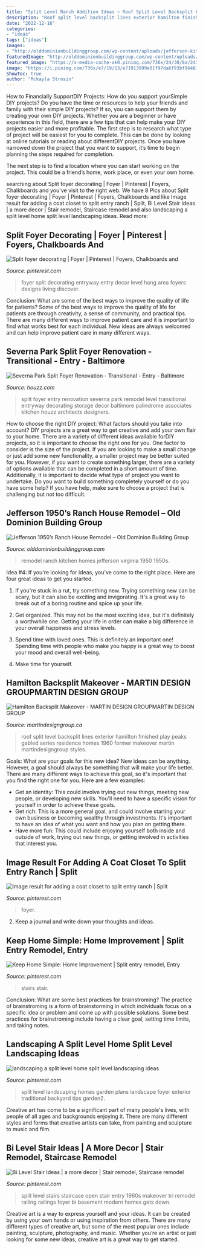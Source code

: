 ```yaml
---
title: "Split Level Ranch Addition Ideas ~ Roof Split Level Backsplit Lines Exterior Hamilton Finished Play Peaks Gabled Series Residence Homes 1960 Former Makeover Martin Martindesigngroup Styles"
description: "Roof split level backsplit lines exterior hamilton finished play peaks gabled series residence homes 1960 former makeover martin martindesigngroup styles"
date: "2022-12-16"
categories:
- "ideas"
tags: ["ideas"]
images:
- "http://olddominionbuildinggroup.com/wp-content/uploads/jefferson-kitchen-remodel-virginia.jpg"
featuredImage: "http://olddominionbuildinggroup.com/wp-content/uploads/jefferson-kitchen-remodel-virginia.jpg"
featured_image: "https://s-media-cache-ak0.pinimg.com/736x/24/30/8a/24308a3bfadca406869f30a11a8dacac.jpg"
image: "https://i.pinimg.com/736x/e7/19/13/e71913999e01f97da6f93bf964811bf2.jpg"
ShowToc: true
author: "Mckayla Strosin"
---
```



How to Financially SupportDIY Projects: How do you support yourSimple DIY projects?
Do you have the time or resources to help your friends and family with their simple DIY projects? If so, you can support them by creating your own DIY projects. Whether you are a beginner or have experience in this field, there are a few tips that can help make your DIY projects easier and more profitable.
The first step is to research what type of project will be easiest for you to complete. This can be done by looking at online tutorials or reading about differentDIY projects. Once you have narrowed down the project that you want to support, it’s time to begin planning the steps required for completion.

The next step is to find a location where you can start working on the project. This could be a friend’s home, work place, or even your own home.

	

		
searching about Split foyer decorating | Foyer | Pinterest | Foyers, Chalkboards and you've visit to the right web. We have 8 Pics about Split foyer decorating | Foyer | Pinterest | Foyers, Chalkboards and like Image result for adding a coat closet to split entry ranch | Split, Bi Level Stair Ideas | a more decor | Stair remodel, Staircase remodel and also landscaping a split level home split level landscaping ideas. Read more:
		
    
## Split Foyer Decorating | Foyer | Pinterest | Foyers, Chalkboards And

<img loading=lazy src="https://s-media-cache-ak0.pinimg.com/736x/24/30/8a/24308a3bfadca406869f30a11a8dacac.jpg" onerror="this.onerror=null;this.src='https://tse4.mm.bing.net/th?id=OIP.iDnODboaN5iD1iR7BifhqwHaJ3&amp;pid=15.1';" alt="Split foyer decorating | Foyer | Pinterest | Foyers, Chalkboards and">

_Source: pinterest.com_

>foyer split decorating entryway entry decor level hang area foyers designs living discover. 

	

Conclusion: What are some of the best ways to improve the quality of life for patients?
Some of the best ways to improve the quality of life for patients are through creativity, a sense of community, and practical tips. There are many different ways to improve patient care and it is important to find what works best for each individual. New ideas are always welcomed and can help improve patient care in many different ways.

    
## Severna Park Split Foyer Renovation - Transitional - Entry - Baltimore

<img loading=lazy src="https://st.hzcdn.com/simgs/1441b7e102d42041_4-3606/transitional-entry.jpg" onerror="this.onerror=null;this.src='https://tse3.mm.bing.net/th?id=OIP.FmL7wDWLBtcDWlEF7agaEwHaJ6&amp;pid=15.1';" alt="Severna Park Split Foyer Renovation - Transitional - Entry - Baltimore">

_Source: houzz.com_

>split foyer entry renovation severna park remodel level transitional entryway decorating storage decor baltimore palindrome associates kitchen houzz architects designers. 

	

How to choose the right DIY project: What factors should you take into account?
DIY projects are a great way to get creative and add your own flair to your home. There are a variety of different ideas available forDIY projects, so it is important to choose the right one for you. One factor to consider is the size of the project. If you are looking to make a small change or just add some new functionality, a smaller project may be better suited for you. However, if you want to create something larger, there are a variety of options available that can be completed in a short amount of time. Additionally, it is important to decide what type of project you want to undertake. Do you want to build something completely yourself or do you have some help? If you have help, make sure to choose a project that is challenging but not too difficult.

    
## Jefferson 1950’s Ranch House Remodel – Old Dominion Building Group

<img loading=lazy src="http://olddominionbuildinggroup.com/wp-content/uploads/jefferson-kitchen-remodel-virginia.jpg" onerror="this.onerror=null;this.src='https://tse4.mm.bing.net/th?id=OIP.j4PK8CChZHEkIxkyxirFBwHaE2&amp;pid=15.1';" alt="Jefferson 1950’s Ranch House Remodel – Old Dominion Building Group">

_Source: olddominionbuildinggroup.com_

>remodel ranch kitchen homes jefferson virginia 1950 1950s. 

	

Idea #4:
If you're looking for ideas, you've come to the right place. Here are four great ideas to get you started.
1. If you're stuck in a rut, try something new. Trying something new can be scary, but it can also be exciting and invigorating. It's a great way to break out of a boring routine and spice up your life.

2. Get organized. This may not be the most exciting idea, but it's definitely a worthwhile one. Getting your life in order can make a big difference in your overall happiness and stress levels.

3. Spend time with loved ones. This is definitely an important one! Spending time with people who make you happy is a great way to boost your mood and overall well-being.

4. Make time for yourself.

    
## Hamilton Backsplit Makeover - MARTIN DESIGN GROUPMARTIN DESIGN GROUP

<img loading=lazy src="http://martindesigngroup.ca/wp-content/uploads/2013/07/Hamilton-Residence-01-79.jpg" onerror="this.onerror=null;this.src='https://tse3.mm.bing.net/th?id=OIP.CgrQONga9RwuEOPoRZIslwHaE8&amp;pid=15.1';" alt="Hamilton Backsplit Makeover - MARTIN DESIGN GROUPMARTIN DESIGN GROUP">

_Source: martindesigngroup.ca_

>roof split level backsplit lines exterior hamilton finished play peaks gabled series residence homes 1960 former makeover martin martindesigngroup styles. 

	

Goals: What are your goals for this new idea?
New ideas can be anything. However, a goal should always be something that will make your life better. There are many different ways to achieve this goal, so it's important that you find the right one for you. Here are a few examples: 
- Get an identity: This could involve trying out new things, meeting new people, or developing new skills. You'll need to have a specific vision for yourself in order to achieve these goals. 
- Get rich: This is a more general goal, and could involve starting your own business or becoming wealthy through investments. It's important to have an idea of what you want and how you plan on getting there. 
- Have more fun: This could include enjoying yourself both inside and outside of work, trying out new things, or getting involved in activities that interest you.

    
## Image Result For Adding A Coat Closet To Split Entry Ranch | Split

<img loading=lazy src="https://i.pinimg.com/736x/e7/19/13/e71913999e01f97da6f93bf964811bf2.jpg" onerror="this.onerror=null;this.src='https://tse1.mm.bing.net/th?id=OIP.pNPgyFT6NrYRwIEOWHTaiwHaNC&amp;pid=15.1';" alt="Image result for adding a coat closet to split entry ranch | Split">

_Source: pinterest.com_

>foyer. 

	

2. Keep a journal and write down your thoughts and ideas.

    
## Keep Home Simple: Home Improvement | Split Entry Remodel, Entry

<img loading=lazy src="https://i.pinimg.com/originals/15/88/48/15884888dde4ef50d929c4f72173c544.jpg" onerror="this.onerror=null;this.src='https://tse1.mm.bing.net/th?id=OIP.NmGNp-1emop2BZ5XhU3zqQAAAA&amp;pid=15.1';" alt="Keep Home Simple: Home Improvement | Split entry remodel, Entry">

_Source: pinterest.com_

>stairs stair. 

	

Conclusion: What are some best practices for brainstroming?
The practice of brainstroming is a form of brainstorming in which individuals focus on a specific idea or problem and come up with possible solutions. Some best practices for brainstroming include having a clear goal, setting time limits, and taking notes.

    
## Landscaping A Split Level Home Split Level Landscaping Ideas

<img loading=lazy src="https://i.pinimg.com/736x/d0/f6/45/d0f64535be5c3087e2ac98d2bf886607.jpg" onerror="this.onerror=null;this.src='https://tse2.mm.bing.net/th?id=OIP.A9CXzwZbrUA3vEhpWR44XAHaFj&amp;pid=15.1';" alt="landscaping a split level home split level landscaping ideas">

_Source: pinterest.com_

>split level landscaping homes garden plans landscape foyer exterior traditional backyard tips garden2. 

	

Creative art has come to be a significant part of many people's lives, with people of all ages and backgrounds enjoying it. There are many different styles and forms that creative artists can take, from painting and sculpture to music and film.

    
## Bi Level Stair Ideas | A More Decor | Stair Remodel, Staircase Remodel

<img loading=lazy src="https://i.pinimg.com/originals/0d/a1/b7/0da1b73d345555a390f5f72bf910c927.jpg" onerror="this.onerror=null;this.src='https://tse3.mm.bing.net/th?id=OIP.zm2-dvaXTMin-KNTYh2NCAAAAA&amp;pid=15.1';" alt="Bi Level Stair Ideas | a more decor | Stair remodel, Staircase remodel">

_Source: pinterest.com_

>split level stairs staircase open stair entry 1960s makeover tri remodel railing railings foyer bi basement modern homes gets down. 

	

Creative art is a way to express yourself and your ideas. It can be created by using your own hands or using inspiration from others. There are many different types of creative art, but some of the most popular ones include painting, sculpture, photography, and music. Whether you’re an artist or just looking for some new ideas, creative art is a great way to get started.

